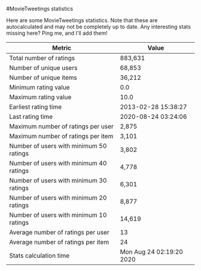 #MovieTweetings statistics

Here are some MovieTweetings statistics. Note that these are autocalculated and may not be completely up to date. Any interesting stats missing here? Ping me, and I'll add them!

Metric | Value
--- | ---
Total number of ratings                 | 883,631
Number of unique users                  | 68,853
Number of unique items                  | 36,212
Minimum rating value                    | 0.0
Maximum rating value                    | 10.0
Earliest rating time                    | 2013-02-28 15:38:27
Last rating time                        | 2020-08-24 03:24:06
Maximum number of ratings per user      | 2,875
Maximum number of ratings per item      | 3,101
Number of users with minimum 50 ratings | 3,802
Number of users with minimum 40 ratings | 4,778
Number of users with minimum 30 ratings | 6,301
Number of users with minimum 20 ratings | 8,877
Number of users with minimum 10 ratings | 14,619
Average number of ratings per user      | 13
Average number of ratings per item      | 24
Stats calculation time                  | Mon Aug 24 02:19:20 2020

